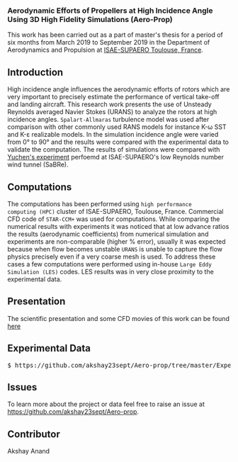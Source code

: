 ### Aerodynamic Efforts of Propellers at High Incidence Angle Using 3D High Fidelity Simulations (Aero-Prop)
This work has been carried out as a part of master's thesis for a period of six months from March 2019 to September 2019 in the Department of Aerodynamics and Propulsion at [ISAE-SUPAERO Toulouse, France](https://www.isae-supaero.fr/fr/recherche/departements/aerodynamique-propulsion/daep/).

## Introduction
High incidence angle influences the aerodynamic efforts of rotors which are very important to precisely estimate the performance of vertical take-off and landing aircraft. This research work presents the use of Unsteady Reynolds averaged Navier Stokes (URANS) to analyze the rotors at high incidence angles. <code>Spalart-Allmaras</code> turbulence model was used after comparison with other commonly used RANS models for instance K-ω SST and K-ε realizable models. In the simulation incidence angle were varied from 0° to 90° and the results were compared with the experimental data to validate the computation. The results of simulations were compared with [Yuchen's experiment](https://github.com/akshay23sept/Aero-prop/blob/master/Literature/Yuchens_expt.pdf) perfoemd at ISAE-SUPAERO's low Reynolds number wind tunnel (SaBRe).

## Computations
The computations has been performed using <code>high performance computing (HPC)</code> cluster of ISAE-SUPAERO, Toulouse, France. Commercial CFD code of <code>STAR-CCM+</code> was used for computations. While comparing the numerical results with experiments it was noticed that at low advance ratios the results (aerodynamic coefficients) from numerical simulation and experiments are non-comparable (higher % error), usually it was expected because when flow becomes unstable <code>URANS</code> is unable to capture the flow physics precisely even if a very coarse mesh is used. To address these cases a few computations were performed using in-house <code>Large Eddy Simulation (LES)</code> codes. LES results was in very close proximity to the experimental data.

## Presentation
The scientific presentation and some CFD movies of this work can be found [here](https://akshayanand.info/)

## Experimental Data
<div class="highlight highlight-source-shell"><pre>$ https://github.com/akshay23sept/Aero-prop/tree/master/Experimental_data</pre></div>

## Issues
To learn more about the project or data feel free to raise an issue at https://github.com/akshay23sept/Aero-prop.

## Contributor
Akshay Anand 
